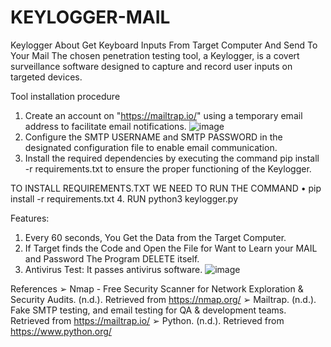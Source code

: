 # KEYLOGGER-MAIL

Keylogger About Get Keyboard Inputs From Target Computer And Send To Your Mail
     The chosen penetration testing tool, a Keylogger, is a covert surveillance software designed to capture and record user inputs on targeted devices. 

Tool installation procedure  
1. Create an account on "https://mailtrap.io/" using a temporary email address to facilitate email notifications.
     ![image](https://github.com/mm0900/KEYLOGGER-MAIL/assets/103401842/b200810e-6874-47de-b982-cdebf64a3f67)
2. Configure the SMTP USERNAME and SMTP PASSWORD in the designated configuration file to enable email communication.
3. Install the required dependencies by executing the command pip install -r requirements.txt to ensure the proper functioning of the Keylogger.

TO INSTALL REQUIREMENTS.TXT WE NEED TO RUN THE COMMAND
• pip install -r requirements.txt
4. RUN python3 keylogger.py

Features:
1. Every 60 seconds, You Get the Data from the Target Computer.
2. If Target finds the Code and Open the File for Want to Learn your MAIL and
Password The Program DELETE itself.
3. Antivirus Test:
 It passes antivirus software.
![image](https://github.com/mm0900/KEYLOGGER-MAIL/assets/103401842/e2653c4e-5cc0-4855-819e-a57f775ae981)

References
➢ Nmap - Free Security Scanner for Network Exploration & Security Audits. (n.d.). Retrieved from https://nmap.org/
➢ Mailtrap. (n.d.). Fake SMTP testing, and email testing for QA & development teams. Retrieved from https://mailtrap.io/
➢ Python. (n.d.). Retrieved from https://www.python.org/ 
